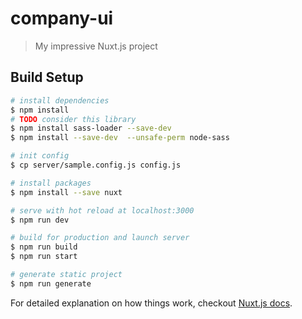 # company-ui

> My impressive Nuxt.js project

## Build Setup

``` bash
# install dependencies
$ npm install
# TODO consider this library
$ npm install sass-loader --save-dev
$ npm install --save-dev  --unsafe-perm node-sass

# init config
$ cp server/sample.config.js config.js

# install packages
$ npm install --save nuxt

# serve with hot reload at localhost:3000
$ npm run dev

# build for production and launch server
$ npm run build
$ npm run start

# generate static project
$ npm run generate
```

For detailed explanation on how things work, checkout [Nuxt.js docs](https://nuxtjs.org).
